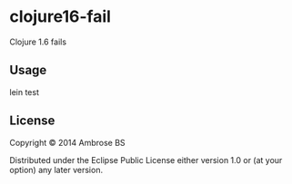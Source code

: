 # clojure16-fail

Clojure 1.6 fails 

## Usage

lein test

## License

Copyright © 2014 Ambrose BS

Distributed under the Eclipse Public License either version 1.0 or (at
your option) any later version.
